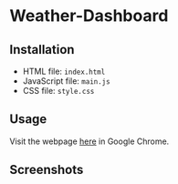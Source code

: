 # Weather-Dashboard

## Installation
* HTML file: `index.html`
* JavaScript file: `main.js`
* CSS file: `style.css`

## Usage
Visit the webpage [here](https://ankushchalla.github.io/Weather-Dashboard/) in Google Chrome. 

## Screenshots

